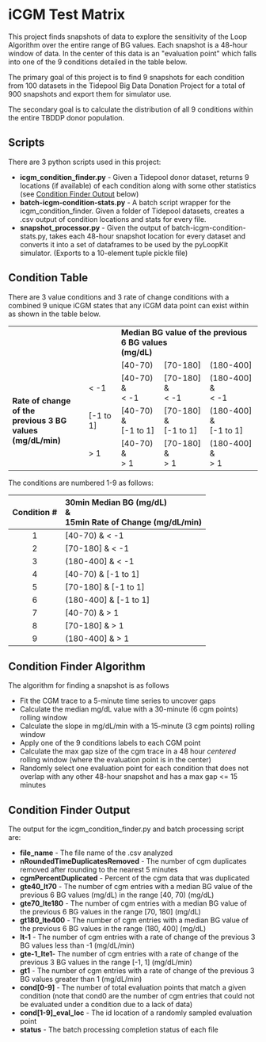 # iCGM Test Matrix

This project finds snapshots of data to explore the sensitivity of the Loop Algorithm over the entire range of BG values. Each snapshot is a 48-hour window of data. In the center of this data is an "evaluation point" which falls into one of the 9 conditions detailed in the table below.

The primary goal of this project is to find 9 snapshots for each condition from 100 datasets in the Tidepool Big Data Donation Project for a total of 900 snapshots and export them for simulator use.

The secondary goal is to calculate the distribution of all 9 conditions within the entire TBDDP donor population.

## Scripts

There are 3 python scripts used in this project:

- **icgm_condition_finder.py** - Given a Tidepool donor dataset, returns 9 locations (if available) of each condition along with some other statistics (see [Condition Finder Output](#condition-finder-output) below)
- **batch-icgm-condition-stats.py** - A batch script wrapper for the icgm_condition_finder. Given a folder of Tidepool datasets, creates a .csv output of condition locations and stats for every file.
- **snapshot_processor.py** - Given the output of batch-icgm-condition-stats.py, takes each 48-hour snapshot location for every dataset and converts it into a set of dataframes to be used by the pyLoopKit simulator. (Exports to a 10-element tuple pickle file)

## Condition Table

There are 3 value conditions and 3 rate of change conditions with a combined 9 unique iCGM states that any iCGM data point can exist within as shown in the table below.

<table>
    <tbody>
      	<tr>
          <td></td>
          <td></td>
          <td colspan=3><b>Median BG value of the previous 6 BG values<br>(mg/dL)</b></td>
        </tr>
        <tr>
            <td></td>
            <td></td>
            <td>[40-70)</td>
          	<td>[70-180]</td>
          	<td>(180-400]</td>
        </tr>
        <tr>
          <td rowspan=3><b>Rate of change of the<br>previous 3 BG values <br>(mg/dL/min)</b></td>
          	<td>< -1</td>
          	<td>[40-70) <br>&<br> < -1 </td>
          	<td>[70-180] <br>&<br> < -1 </td>
            <td>(180-400] <br>&<br> < -1 </td>
        </tr>
        <tr>
            <td>[-1 to 1]</td>
          	<td>[40-70) <br>&<br> [-1 to 1]</td>
          	<td>[70-180] <br>&<br> [-1 to 1]</td>
            <td>(180-400] <br>&<br> [-1 to 1]</td>
        </tr>
        <tr>
            <td>> 1</td>
          	<td>[40-70) <br>&<br> > 1</td>
          	<td>[70-180] <br>&<br> > 1</td>
            <td>(180-400] <br>&<br> > 1</td>
        </tr>
    </tbody>
</table>

The conditions are numbered 1-9 as follows:

| Condition # | 30min Median BG (mg/dL) <br />& <br />15min Rate of Change (mg/dL/min) |
| :---------: | :----------------------------------------------------------- |
|      1      | [40-70) & < -1                                               |
|      2      | [70-180] & < -1                                              |
|      3      | (180-400] & < -1                                             |
|      4      | [40-70) & [-1 to 1]                                          |
|      5      | [70-180] & [-1 to 1]                                         |
|      6      | (180-400] & [-1 to 1]                                        |
|      7      | [40-70) & > 1                                                |
|      8      | [70-180] & > 1                                               |
|      9      | (180-400] & > 1                                              |

## Condition Finder Algorithm

The algorithm for finding a snapshot is as follows

- Fit the CGM trace to a 5-minute time series to uncover gaps
- Calculate the median mg/dL value with a 30-minute (6 cgm points) rolling window 
- Calculate the slope in mg/dL/min with a 15-minute (3 cgm points) rolling window
- Apply one of the 9 conditions labels to each CGM point
- Calculate the max gap size of the cgm trace in a 48 hour *centered* rolling window (where the evaluation point is in the center)
- Randomly select one evaluation point for each condition that does not overlap with any other 48-hour snapshot and has a max gap <= 15 minutes

## Condition Finder Output

The output for the icgm_condition_finder.py and batch processing script are:

- **file_name** - The file name of the .csv analyzed
- **nRoundedTimeDuplicatesRemoved** - The number of cgm duplicates removed after rounding to the nearest 5 minutes
- **cgmPercentDuplicated** - Percent of the cgm data that was duplicated
- **gte40_lt70** - The number of cgm entries with a median BG value of the previous 6 BG values (mg/dL) in the range [40, 70) (mg/dL) 
- **gte70_lte180** - The number of cgm entries with a median BG value of the previous 6 BG values in the range [70, 180] (mg/dL) 
- **gt180_lte400** - The number of cgm entries with a median BG value of the previous 6 BG values in the range (180, 400] (mg/dL) 
- **lt-1** - The number of cgm entries with a rate of change of the previous 3 BG values less than -1 (mg/dL/min)
- **gte-1_lte1**- The number of cgm entries with a rate of change of the previous 3 BG values in the range [-1, 1] (mg/dL/min)
- **gt1** - The number of cgm entries with a rate of change of the previous 3 BG values greater than 1 (mg/dL/min)
- **cond[0-9]** - The number of total evaluation points that match a given condition (note that cond0 are the number of cgm entries that could not be evaluated under a condition due to a lack of data)
- **cond[1-9]_eval_loc** - The id location of a randomly sampled evaluation point
- **status** - The batch processing completion status of each file